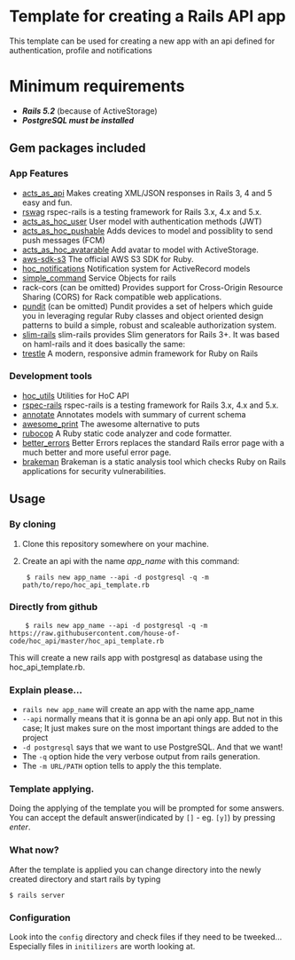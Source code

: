 # Template for creating a Rails API app

This template can be used for creating a new app with an api defined for authentication, profile and notifications

# Minimum requirements
* ***Rails 5.2*** (because of ActiveStorage)
* ***PostgreSQL must be installed***

## Gem packages included

### App Features
* [acts_as_api]
  Makes creating XML/JSON responses in Rails 3, 4 and 5 easy and fun.
* [rswag]
  rspec-rails is a testing framework for Rails 3.x, 4.x and 5.x.
* [acts_as_hoc_user]
  User model with authentication methods (JWT)
* [acts_as_hoc_pushable]
  Adds devices to model and possiblity to send push messages (FCM)
* [acts_as_hoc_avatarable]
  Add avatar to model with ActiveStorage.
* [aws-sdk-s3]
  The official AWS S3 SDK for Ruby.
* [hoc_notifications]
  Notification system for ActiveRecord models
* [simple_command]
  Service Objects for rails
* rack-cors (can be omitted)
  Provides support for Cross-Origin Resource Sharing (CORS) for Rack compatible web applications.
* [pundit] (can be omitted)
  Pundit provides a set of helpers which guide you in leveraging regular Ruby classes and object oriented design patterns to build a simple, robust and scaleable authorization system.
* [slim-rails]
  slim-rails provides Slim generators for Rails 3+. It was based on haml-rails and it does basically the same:
* [trestle]
  A modern, responsive admin framework for Ruby on Rails

### Development tools
* [hoc_utils] Utilities for HoC API
* [rspec-rails]
  rspec-rails is a testing framework for Rails 3.x, 4.x and 5.x.
* [annotate]
  Annotates models with summary of current schema
* [awesome_print]
  The awesome alternative to puts
* [rubocop]
   A Ruby static code analyzer and code formatter.
* [better_errors]
  Better Errors replaces the standard Rails error page with a much better and more useful error page.
* [brakeman]
  Brakeman is a static analysis tool which checks Ruby on Rails applications for security vulnerabilities.

## Usage

### By cloning
1. Clone this repository somewhere on your machine.
2. Create an api with the name _app_name_ with this command:



        $ rails new app_name --api -d postgresql -q -m path/to/repo/hoc_api_template.rb    

### Directly from github

        $ rails new app_name --api -d postgresql -q -m https://raw.githubusercontent.com/house-of-code/hoc_api/master/hoc_api_template.rb  

This will create a new rails app with postgresql as database using the hoc_api_template.rb.

### Explain please...
* `rails new app_name` will create an app with the name app_name
* `--api` normally means that it is gonna be an api only app. But not in this case; It just makes sure on the most important things are added to the project
* `-d postgresql` says that we want to use PostgreSQL. And that we want!
* The `-q` option hide the very verbose output from rails generation.
* The `-m URL/PATH` option tells to apply the this template.

### Template applying.

Doing the applying of the template you will be prompted for some answers. You can accept the default answer(indicated by `[]` - eg. `[y]`) by pressing *enter*.

### What now?
After the template is applied you can change directory into the newly created directory and start rails by typing

    $ rails server

### Configuration
Look into the `config` directory and check files if they need to be tweeked... Especially files in `initilizers` are worth looking at.

[rails-cors]:https://github.com/cyu/rack-cors
[rbenv]:https://github.com/sstephenson/rbenv
[Homebrew]:http://brew.sh
[hoc_api]:http:https://bitbucket.org/houseofcode/rails-template/src/master/
[acts_as_api]:http://www.christianbaeuerlein.com/acts_as_api/
[rspec-rails]:https://github.com/rspec/rspec-rails
[rswag]:https://github.com/domaindrivendev/rswag
[acts_as_hoc_user]:https://github.com/house-of-code/acts_as_hoc_user
[acts_as_hoc_pushable]:https://github.com/house-of-code/acts_as_hoc_pushable
[hoc_notifications]:https://github.com/house-of-code/hoc_notifications
[simple_command]:https://github.com/nebulab/simple_command
[pundit]:https://github.com/varvet/pundit
[annotate]:https://github.com/ctran/annotate_models
[awesome_print]:https://github.com/awesome-print/awesome_print
[rubocop]:https://github.com/rubocop-hq/rubocop
[better_errors]:https://github.com/BetterErrors/better_errors
[brakeman]:https://github.com/presidentbeef/brakeman
[trestle]:https://github.com/TrestleAdmin/trestle
[mini_magick]:https://github.com/minimagick/minimagick
[aws-sdk-s3]:https://github.com/aws/aws-sdk-ruby
[acts_as_hoc_avatarable]:https://github.com/house-of-code/acts_as_hoc_avatarable
[slim-rails]:https://github.com/slim-template/slim-rails
[hoc_utils]:https://github.com/house-of-code/hoc_utils
